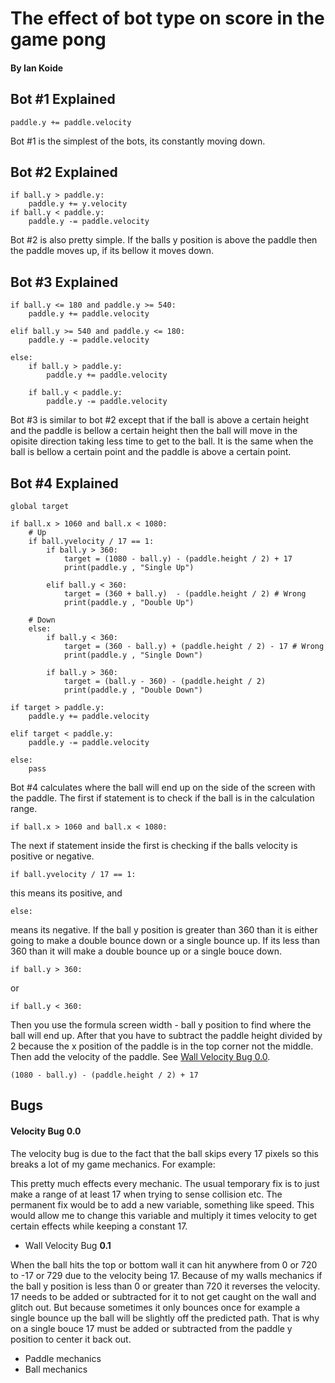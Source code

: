 # The effect of bot type on score in the game pong
#### By Ian Koide

## Bot #1 Explained
```
paddle.y += paddle.velocity
```
Bot #1 is the simplest of the bots, its constantly moving down.

## Bot #2 Explained
```
if ball.y > paddle.y:
    paddle.y += y.velocity
if ball.y < paddle.y:
    paddle.y -= paddle.velocity
```
Bot #2 is also pretty simple. If the balls y position is above the paddle then the paddle moves up, if its bellow it moves down.

## Bot #3 Explained
```
if ball.y <= 180 and paddle.y >= 540:
    paddle.y += paddle.velocity

elif ball.y >= 540 and paddle.y <= 180:
    paddle.y -= paddle.velocity

else:
    if ball.y > paddle.y:
        paddle.y += paddle.velocity

    if ball.y < paddle.y:
        paddle.y -= paddle.velocity
```
Bot #3 is similar to bot #2 except that if the ball is above a certain height and the paddle is bellow a certain height then the ball will move in the opisite direction taking less time to get to the ball. It is the same when the ball is bellow a certain point and the paddle is above a certain point.

## Bot #4 Explained
```
global target

if ball.x > 1060 and ball.x < 1080:
    # Up
    if ball.yvelocity / 17 == 1:
        if ball.y > 360:
            target = (1080 - ball.y) - (paddle.height / 2) + 17
            print(paddle.y , "Single Up")

        elif ball.y < 360:
            target = (360 + ball.y)  - (paddle.height / 2) # Wrong
            print(paddle.y , "Double Up")

    # Down      
    else:
        if ball.y < 360:
            target = (360 - ball.y) + (paddle.height / 2) - 17 # Wrong
            print(paddle.y , "Single Down")

        if ball.y > 360:
            target = (ball.y - 360) - (paddle.height / 2)
            print(paddle.y , "Double Down")

if target > paddle.y:
    paddle.y += paddle.velocity

elif target < paddle.y:
    paddle.y -= paddle.velocity

else: 
    pass

```
Bot #4 calculates where the ball will end up on the side of the screen with the paddle. The first if statement is to check if the ball is in the calculation range.
```
if ball.x > 1060 and ball.x < 1080: 
```
The next if statement inside the first is checking if the balls velocity is positive or negative.
```
if ball.yvelocity / 17 == 1:
```
this means its positive, and
```
else:
```
means its negative. If the ball y position is greater than 360 than it is either going to make a double bounce down or a single bounce up. If its less than 360 than it will make a double bounce up or a single bouce down.
```
if ball.y > 360:
```
or
```
if ball.y < 360:
```
Then you use the formula screen width - ball y position to find where the ball will end up. After that you have to subtract the paddle height divided by 2 because the x position of the paddle is in the top corner not the middle. Then add the velocity of the paddle. See [Wall Velocity Bug 0.0](#velocity-bug-00).
```
(1080 - ball.y) - (paddle.height / 2) + 17
```

## Bugs
#### Velocity Bug **0.0**
The velocity bug is due to the fact that the ball skips every 17 pixels so this breaks a lot of my game mechanics. For example:

This pretty much effects every mechanic. The usual temporary fix is to just make a range of at least 17 when trying to sense collision etc. The permanent fix would be to add a new variable, something like speed. This would allow me to change this variable and multiply it times velocity to get certain effects while keeping a constant 17.

- Wall Velocity Bug **0.1**

When the ball hits the top or bottom wall it can hit anywhere from 0 or 720 to -17 or 729 due to the velocity being 17. Because of my walls mechanics if the ball y position is less than 0 or greater than 720 it reverses the velocity. 17 needs to be added or subtracted for it to not get caught on the wall and glitch out. But because sometimes it only bounces once for example a single bounce up the ball will be slightly off the predicted path. That is why on a single bouce 17 must be added or subtracted from the paddle y position to center it back out.

- Paddle mechanics
- Ball mechanics
